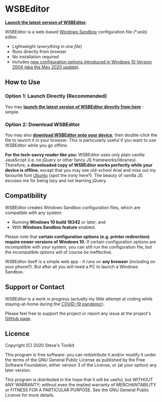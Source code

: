 # WSBEditor

**[Launch the latest version of WSBEditor](https://leesteve.tk/WSBEditor/WSBEditor.html).**

WSBEditor is a web-based [Windows Sandbox](https://docs.microsoft.com/en-us/windows/security/threat-protection/windows-sandbox/windows-sandbox-overview) configuration file (*.wsb) editor.

- Lightweight (_everything in one file_)
- Runs directly from browser
- No installation required
- Includes [new configuration options introduced in Windows 10 Version 2004 (aka the May 2020 update)](https://docs.microsoft.com/en-us/windows/whats-new/whats-new-windows-10-version-2004#windows-sandbox).

## How to Use

### Option 1: Launch Directly (Recommended)
You may **[launch the latest version of WSBEditor directly from here](https://leesteve.tk/WSBEditor/WSBEditor.html)** - simple.

### Option 2: Download WSBEditor
You may also **[download WSBEditor onto your device](https://github.com/leestevetk/WSBEditor/releases)**, then double-click the file to launch it in your browser.  This is particularly useful if you want to use WSBEditor while you go offline.

**For the tech-savvy reader like you:** WSBEditor uses only plain vanilla JavaScript (i.e. no jQuery or other fancy JS frameworks/libraries).  Therefore, a **downloaded copy of WSBEditor works perfectly while your device is offline**, except that you may see old-school Arial and miss out my favourite font [Ubuntu](https://design.ubuntu.com/font/) (spot the irony here?).  The beauty of vanilla JS excuses me for being lazy and not learning jQuery.

## Compatibility

WSBEditor creates Windows Sandbox configuration files, which are compatible with any system:
- Running **Windows 10 build 18342** or later; and
- With **Windows Sandbox feature** enabled.

Please note that **certain configuration options (e.g. printer redirection) require newer versions of Windows 10.**  If certain configuration options are incompatible with your system, you can still run the configuration file, but the incompatible options will of course be ineffective. 

WSBEditor itself is a simple web app - it runs on **any browser** (including on your phone!!).  But after all you will need a PC to launch a Windows Sandbox.

## Support or Contact

WSBEditor is a work in progress (actually my little attempt at coding while staying-at-home during the [COVID-19 pandemic](https://en.wikipedia.org/wiki/COVID-19_pandemic)).

Please feel free to support the project or report any issue at the project's [GitHub page](https://github.com/leestevetk/WSBEditor).

## Licence

Copyright (C) 2020 Steve's Toolkit

This program is free software: you can redistribute it and/or modify it under the terms of the GNU General Public License as published by the Free Software Foundation, either version 3 of the License, or (at your option) any later version.

This program is distributed in the hope that it will be useful, but WITHOUT ANY WARRANTY; without even the implied warranty of MERCHANTABILITY or FITNESS FOR A PARTICULAR PURPOSE. See the GNU General Public License for more details.


